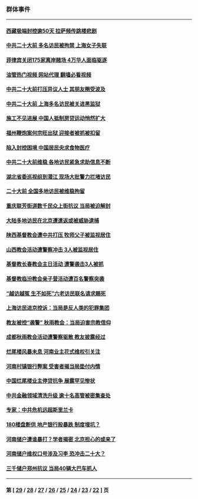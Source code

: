 ### 群体事件
---
#### [西藏极端封控逾50天 拉萨频传跳楼悲剧](../../pages/ncid279/n13836551.md?10011645) 
#### [中共二十大前 多名访民被拘禁 上海女子失联](../../pages/ncid279/n13834363.md?10011645) 
#### [菲律宾关闭175家离岸赌场 4万华人面临驱逐](../../pages/ncid279/n13833169.md?10011645) 
#### [油管热门视频 网站代理 翻墙必看视频](http://209.222.30.114:81/youtube.html?10011645)
#### [中共二十大前打压异议人士 其朋友圈受波及](../../pages/ncid279/n13833136.md?10011645) 
#### [中共二十大前 上海多名访民被关进黑监狱](../../pages/ncid279/n13829500.md?10011645) 
#### [施工不见进展 中国人抵制房贷运动悄然扩大](../../pages/ncid279/n13828435.md?10011645) 
#### [福州鞭炮案何宗旺出狱 迎接者被抓被扣留](../../pages/ncid279/n13824304.md?10011645) 
#### [陷入封控困境 中国居民央求食物医疗](../../pages/ncid279/n13823589.md?10011645) 
#### [中共二十大前维稳 各地访民紧急求助信息不断](../../pages/ncid279/n13822888.md?10011645) 
#### [湖北省委巡视组到潜江 现场大批警力拦堵访民](../../pages/ncid279/n13820243.md?10011645) 
#### [二十大前 全国多地访民被维稳拘留](../../pages/ncid279/n13819431.md?10011645) 
#### [重庆联芳街道数千民众上街抗议 当局被迫解封](../../pages/ncid279/n13812220.md?10011645) 
#### [大陆多地访民在北京遭遣返或被威胁逮捕](../../pages/ncid279/n13812104.md?10011645) 
#### [陕西基督教会遭中共打压 牧师父子被监视居住](../../pages/ncid279/n13811611.md?10011645) 
#### [山西教会活动遭警察冲击 3人被监视居住](../../pages/ncid279/n13808966.md?10011645) 
#### [基督教长春教会主日活动 遭警袭击3人被抓](../../pages/ncid279/n13806935.md?10011645) 
#### [基督教临汾教会亲子营活动遭百名警察突袭](../../pages/ncid279/n13806527.md?10011645) 
#### [“越访越冤 生不如死”六老访民联名请求赐死](../../pages/ncid279/n13805907.md?10011645) 
#### [上海访民进京控诉：当局是反人类的犯罪集团](../../pages/ncid279/n13803858.md?10011645) 
#### [教友被控“袭警” 秋雨教会：当局迫害宗教信仰](../../pages/ncid279/n13803563.md?10011645) 
#### [成都秋雨教会活动遭警察驱散 教友披露经过](../../pages/ncid279/n13802541.md?10011645) 
#### [烂尾楼风暴未息 河南业主花式维权引关注](../../pages/ncid279/n13794519.md?10011645) 
#### [河南村镇银行弊案 受害者揭当局垫付内情](../../pages/ncid279/n13791990.md?10011645) 
#### [中国烂尾楼业主停贷抗争 展露罕见惨状](../../pages/ncid279/n13787794.md?10011645) 
#### [中共金融领域清洗升级 逾十名高管被密集查处](../../pages/ncid279/n13782694.md?10011645) 
#### [专家：中共危机远超斯里兰卡](../../pages/ncid279/n13782248.md?10011645) 
#### [180楼盘断供 地产银行股暴跌 制度埋坑？](../../pages/ncid279/n13780778.md?10011645) 
#### [河南储户遭谁暴打？学者揭密 北京担心的或来了](../../pages/ncid279/n13779407.md?10011645) 
#### [河南储户维权口号涉及习李 恐冲击二十大？](../../pages/ncid279/n13778148.md?10011645) 
#### [三千储户郑州抗议 当局40辆大巴车抓人](../../pages/ncid279/n13777593.md?10011645) 

---
#### 第 [ [29](./29.md?10011645) / [28](./28.md?10011645) / [27](./27.md?10011645) / [26](./26.md?10011645) / [25](./25.md?10011645) / [24](./24.md?10011645) / [23](./23.md?10011645) / [22](./22.md?10011645) ] 页
